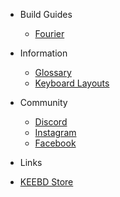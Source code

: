 - Build Guides

  - [Fourier](/build-guides/fourier.md)

- Information

  - [Glossary](/information/glossary/)
  - [Keyboard Layouts](/information/keyboard-layouts/)

- Community

  - [Discord](https://discord.gg/wbHd7yTxb8)
  - [Instagram](https://www.instagram.com/keebdcom/)
  - [Facebook](https://www.facebook.com/KEEBDcom)

- Links

- [KEEBD Store](https://keebd.com)
